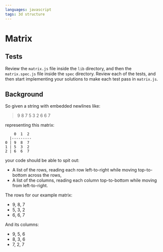 ```yaml
---
languages: javascript
tags: 3d structure
---
```


# Matrix

## Tests

Review the `matrix.js` file inside the `lib` directory, and then the `matrix.spec.js` file inside the `spec` directory. Review each of the tests, and then start implementing your solutions to make each test pass in `matrix.js`.

## Background

So given a string with embedded newlines like:

> 9 8 7
> 5 3 2
> 6 6 7

representing this matrix:

```plain
    0  1  2
  |---------
0 | 9  8  7
1 | 5  3  2
2 | 6  6  7
```

your code should be able to spit out:

- A list of the rows,
  reading each row left-to-right while moving top-to-bottom across the rows,
- A list of the columns,
  reading each column top-to-bottom while moving from left-to-right.

The rows for our example matrix:

- 9, 8, 7
- 5, 3, 2
- 6, 6, 7

And its columns:

- 9, 5, 6
- 8, 3, 6
- 7, 2, 7
